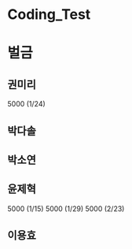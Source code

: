 # Coding_Test

# 벌금

## 권미리

5000 (1/24)

## 박다솔

## 박소연

## 윤제혁

5000 (1/15)
5000 (1/29)
5000 (2/23)

## 이용효
